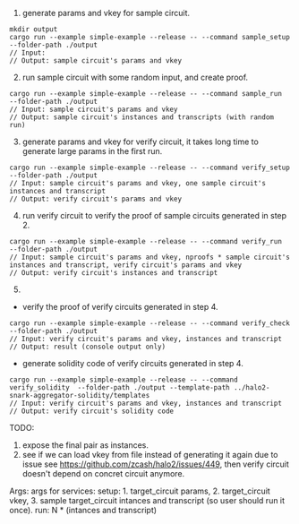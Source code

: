 1. generate params and vkey for sample circuit.
```
mkdir output
cargo run --example simple-example --release -- --command sample_setup  --folder-path ./output
// Input:
// Output: sample circuit's params and vkey
```

2. run sample circuit with some random input, and create proof.
```
cargo run --example simple-example --release -- --command sample_run  --folder-path ./output
// Input: sample circuit's params and vkey
// Output: sample circuit's instances and transcripts (with random run)
```

3. generate params and vkey for verify circuit, it takes long time to generate large params in the first run.
```
cargo run --example simple-example --release -- --command verify_setup  --folder-path ./output
// Input: sample circuit's params and vkey, one sample circuit's instances and transcript
// Output: verify circuit's params and vkey
```

4. run verify circuit to verify the proof of sample circuits generated in step 2.
```
cargo run --example simple-example --release -- --command verify_run  --folder-path ./output
// Input: sample circuit's params and vkey, nproofs * sample circuit's instances and transcript, verify circuit's params and vkey
// Output: verify circuit's instances and transcript
```

5.
* verify the proof of verify circuits generated in step 4.
```
cargo run --example simple-example --release -- --command verify_check  --folder-path ./output
// Input: verify circuit's params and vkey, instances and transcript
// Output: result (console output only)
```

* generate solidity code of verify circuits generated in step 4.
```
cargo run --example simple-example --release -- --command verify_solidity  --folder-path ./output --template-path ../halo2-snark-aggregator-solidity/templates
// Input: verify circuit's params and vkey, instances and transcript
// Output: verify circuit's solidity code
```

TODO:
1. expose the final pair as instances.
2. see if we can load vkey from file instead of generating it again due to issue see https://github.com/zcash/halo2/issues/449, then verify circuit doesn't depend on concret circuit anymore.

Args:
args for services:
setup: 1. target_circuit params, 2. target_circuit vkey, 3. sample target_circuit intances and transcript (so user should run it once).
run: N * (intances and transcript)
